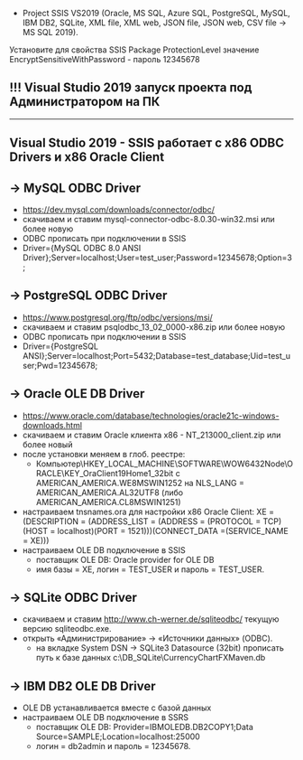 - Project SSIS VS2019 (Oracle, MS SQL, Azure SQL, PostgreSQL, MySQL, IBM DB2, SQLite, XML file, XML web, JSON file, JSON web, CSV file -> MS SQL 2019).

Установите для свойства SSIS Package ProtectionLevel значение EncryptSensitiveWithPassword - пароль 12345678

!!! Visual Studio 2019 запуск проекта под Администратором на ПК
----------------------------------------------------------------------------

----------------------------------------------------------------------------
Visual Studio 2019 - SSIS работает с x86 ODBC Drivers и x86 Oracle Client
----------------------------------------------------------------------------

-> MySQL ODBC Driver
------------------------------------------------------
- https://dev.mysql.com/downloads/connector/odbc/
- скачиваем и ставим mysql-connector-odbc-8.0.30-win32.msi или более новую
- ODBC прописать при подключении в SSIS
- Driver={MySQL ODBC 8.0 ANSI Driver};Server=localhost;User=test_user;Password=12345678;Option=3;

-> PostgreSQL ODBC Driver
------------------------------------------------------
- https://www.postgresql.org/ftp/odbc/versions/msi/
- скачиваем и ставим psqlodbc_13_02_0000-x86.zip или более новую
- ODBC прописать при подключении в SSIS
- Driver={PostgreSQL ANSI};Server=localhost;Port=5432;Database=test_database;Uid=test_user;Pwd=12345678;

-> Oracle OLE DB Driver
------------------------------------------------------
- https://www.oracle.com/database/technologies/oracle21c-windows-downloads.html
- скачиваем и ставим Oracle клиента x86 - NT_213000_client.zip или более новый
- после установки меняем в глоб. реестре:
  - Компьютер\HKEY_LOCAL_MACHINE\SOFTWARE\WOW6432Node\ORACLE\KEY_OraClient19Home1_32bit c AMERICAN_AMERICA.WE8MSWIN1252
    на NLS_LANG = AMERICAN_AMERICA.AL32UTF8 (либо AMERICAN_AMERICA.CL8MSWIN1251)
- настраиваем tnsnames.ora для настройки x86 Oracle Client:
    XE = (DESCRIPTION = (ADDRESS_LIST = (ADDRESS = (PROTOCOL = TCP)(HOST = localhost)(PORT = 1521)))(CONNECT_DATA =(SERVICE_NAME = XE)))
- настраиваем OLE DB подключение в SSIS
  - поставщик OLE DB: Oracle provider for OLE DB
  - имя базы = XE, логин = TEST_USER и пароль = TEST_USER.

-> SQLite ODBC Driver
------------------------------------------------------
- скачиваем и ставим http://www.ch-werner.de/sqliteodbc/ текущую версию sqliteodbc.exe.
- открыть «Администрирование» -> «Источники данных» (ODBC).
  - на вкладке System DSN -> SQLite3 Datasource (32bit) прописать путь к базе данных c:\DB_SQLite\CurrencyChartFXMaven.db

-> IBM DB2 OLE DB Driver
------------------------------------------------------
- OLE DB устанавливается вместе с базой данных
- настраиваем OLE DB подключение в SSRS
  - поставщик OLE DB: Provider=IBMOLEDB.DB2COPY1;Data Source=SAMPLE;Location=localhost:25000
  - логин = db2admin и пароль = 12345678.